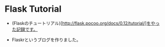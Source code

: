 # Flask Tutorial

* (Flaskのチュートリアル)[http://flask.pocoo.org/docs/0.12/tutorial/]をやった記録です。

* Flaskrというブログを作りました。
